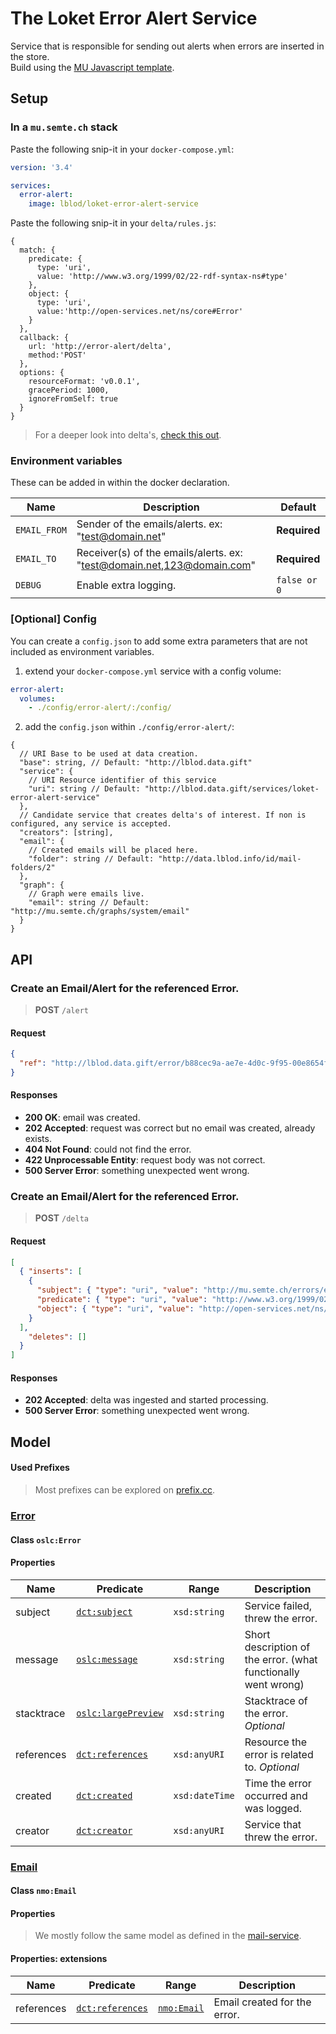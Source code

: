 # The Loket Error Alert Service

Service that is responsible for sending out alerts when errors are inserted in the store.  
Build using the [MU Javascript template](https://github.com/mu-semtech/mu-javascript-template).

## Setup

### In a `mu.semte.ch` stack

Paste the following snip-it in your `docker-compose.yml`:

```yaml
version: '3.4'

services:
  error-alert:
    image: lblod/loket-error-alert-service
```

Paste the following snip-it in your `delta/rules.js`:

```json5
{
  match: {
    predicate: {
      type: 'uri',
      value: 'http://www.w3.org/1999/02/22-rdf-syntax-ns#type'
    },
    object: {
      type: 'uri',
      value:'http://open-services.net/ns/core#Error'
    }
  },
  callback: {
    url: 'http://error-alert/delta',
    method:'POST'
  },
  options: {
    resourceFormat: 'v0.0.1',
    gracePeriod: 1000,
    ignoreFromSelf: true
  }
}
```

> For a deeper look into delta's, [check this out](https://github.com/mu-semtech/delta-notifier).

### Environment variables

These can be added in within the docker declaration.

| Name | Description | Default |
|---|---|---|
| `EMAIL_FROM` | Sender of the emails/alerts. ex: "test@domain.net" | **Required** |
| `EMAIL_TO` | Receiver(s) of the emails/alerts. ex: "test@domain.net,123@domain.com" | **Required** |
| `DEBUG` | Enable extra logging.  | `false or 0` |

### [Optional] Config

You can create a `config.json` to add some extra parameters that are not included as environment variables.

1) extend your `docker-compose.yml` service with a config volume:
```yaml
error-alert:
  volumes:
    - ./config/error-alert/:/config/
```

2) add the `config.json` within `./config/error-alert/`:
```json5
{
  // URI Base to be used at data creation.
  "base": string, // Default: "http://lblod.data.gift"
  "service": {
    // URI Resource identifier of this service
    "uri": string // Default: "http://lblod.data.gift/services/loket-error-alert-service"
  },
  // Candidate service that creates delta's of interest. If non is configured, any service is accepted.
  "creators": [string],
  "email": {
    // Created emails will be placed here.
    "folder": string // Default: "http://data.lblod.info/id/mail-folders/2"
  },
  "graph": {
    // Graph were emails live.
    "email": string // Default: "http://mu.semte.ch/graphs/system/email"
  }
}
```

## API

### Create an Email/Alert for the referenced Error.

> **POST** `/alert`

#### Request

```json
{
  "ref": "http://lblod.data.gift/error/b88cec9a-ae7e-4d0c-9f95-00e8654f1c5f"
}
```

#### Responses

- **200 OK**: email was created.
- **202 Accepted**: request was correct but no email was created, already exists.
- **404 Not Found**: could not find the error.
- **422 Unprocessable Entity**: request body was not correct.
- **500 Server Error**: something unexpected went wrong.

### Create an Email/Alert for the referenced Error.

> **POST** `/delta`

#### Request

```json
[
  { "inserts": [
    {
      "subject": { "type": "uri", "value": "http://mu.semte.ch/errors/e8bc5e21-afd8-4e02-a854-41961cdb99a9" },
      "predicate": { "type": "uri", "value": "http://www.w3.org/1999/02/22-rdf-syntax-ns#type" },
      "object": { "type": "uri", "value": "http://open-services.net/ns/core#Error" }
    }
  ],
    "deletes": []
  }
]
```

#### Responses

- **202 Accepted**: delta was ingested and started processing.
- **500 Server Error**: something unexpected went wrong.

## Model

#### Used Prefixes

> Most prefixes can be explored on [prefix.cc](http://prefix.cc/).

### [Error](http://open-services.net/ns/core#Error)

#### Class `oslc:Error`

#### Properties

| Name  | Predicate | Range | Description |
|---|---|---|---|
| subject | [`dct:subject`](https://www.dublincore.org/specifications/dublin-core/dcmi-terms/#http://purl.org/dc/terms/subject) | `xsd:string` | Service failed, threw the error. |
| message | [`oslc:message`](https://docs.oasis-open-projects.org/oslc-op/core/v3.0/ps01/core-vocab.html#message) | `xsd:string` | Short description of the error. (what functionally went wrong) |
| stacktrace | [`oslc:largePreview`](https://docs.oasis-open-projects.org/oslc-op/core/v3.0/ps01/core-vocab.html#largePreview) | `xsd:string` | Stacktrace of the error. *Optional* |
| references | [`dct:references`](https://www.dublincore.org/specifications/dublin-core/dcmi-terms/#http://purl.org/dc/terms/references) | `xsd:anyURI` | Resource the error is related to. *Optional* |
| created | [`dct:created`](https://www.dublincore.org/specifications/dublin-core/dcmi-terms/#http://purl.org/dc/terms/created) | `xsd:dateTime` | Time the error occurred and was logged. |
| creator | [`dct:creator`](https://www.dublincore.org/specifications/dublin-core/dcmi-terms/#http://purl.org/dc/terms/creator) | `xsd:anyURI` | Service that threw the error. |

### [Email](http://www.semanticdesktop.org/ontologies/2007/03/22/nmo#Email)

#### Class `nmo:Email`

#### Properties

> We mostly follow the same model as defined in the [mail-service](https://github.com/redpencilio/deliver-email-service).

#### Properties: extensions

| Name  | Predicate | Range | Description |
|---|---|---|---|
| references | [`dct:references`](https://www.dublincore.org/specifications/dublin-core/dcmi-terms/#http://purl.org/dc/terms/references) | [`nmo:Email`](http://nomisma.org/ontology.rdf#Email) | Email created for the error. |